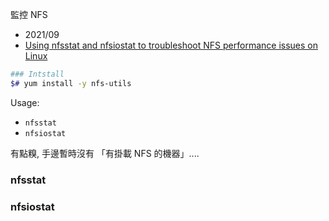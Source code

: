 監控 NFS

- 2021/09
- [Using nfsstat and nfsiostat to troubleshoot NFS performance issues on Linux](https://www.redhat.com/sysadmin/using-nfsstat-nfsiostat)

```bash
### Intstall
$# yum install -y nfs-utils
```

Usage:

- `nfsstat`
- `nfsiostat`

有點糗, 手邊暫時沒有 「有掛載 NFS 的機器」....


### nfsstat




### nfsiostat

